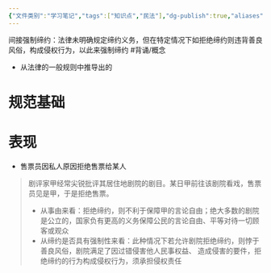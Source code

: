 ```yaml
---
{"文件类别":"学习笔记","tags":["知识点","民法"],"dg-publish":true,"aliases":["一般强制缔约"],"permalink":"/学习笔记studyup/民法总论/间接强制缔约/","dgPassFrontmatter":true,"created":"2024-10-24T09:47:39.165+08:00","updated":"2024-10-26T14:06:03.063+08:00"}
---
```


间接强制缔约：法律未明确规定缔约义务，但在特定情况下如拒绝缔约则违背善良风俗，构成侵权行为，以此来强制缔约 #背诵/概念 
- 从法律的一般规则中推导出的
# 规范基础
# 表现
- 售票员因私人原因拒绝售票给某人
>剧评家甲经常尖锐批评其居住地剧院的剧目。某日甲前往该剧院看戏，售票员见是甲，于是拒绝售票。 
>- 从事由来看：拒绝缔约，则不利于保障甲的言论自由；绝大多数的剧院是公立的，国家负有更高的义务保障公民的言论自由、平等对待一切顾客或观众
>- 从缔约是否具有强制性来看：此种情况下若允许剧院拒绝缔约，则悖于善良风俗，剧院满足了因过错侵害他人民事权益、 造成侵害的要件，拒绝缔约的行为构成侵权行为，须承担侵权责任